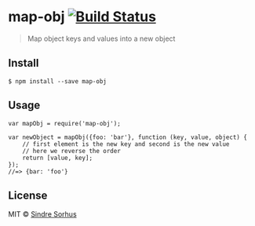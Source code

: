 map-obj [![Build Status](https://travis-ci.org/sindresorhus/map-obj.svg?branch=master)](https://travis-ci.org/sindresorhus/map-obj)
===================================================================================================================================

> Map object keys and values into a new object

Install
-------

    $ npm install --save map-obj

Usage
-----

    var mapObj = require('map-obj');

    var newObject = mapObj({foo: 'bar'}, function (key, value, object) {
        // first element is the new key and second is the new value
        // here we reverse the order
        return [value, key];
    });
    //=> {bar: 'foo'}

License
-------

MIT © [Sindre Sorhus](http://sindresorhus.com)

